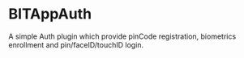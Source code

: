 # BITAppAuth

A simple Auth plugin which provide pinCode registration, biometrics enrollment and pin/faceID/touchID login.
